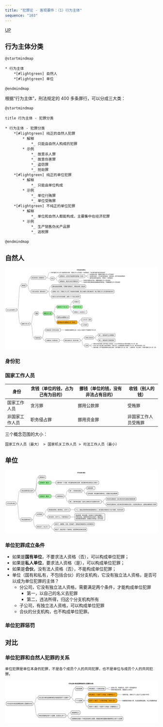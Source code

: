 ```yaml
---
title: "犯罪论 - 客观要件：（1）行为主体"
sequence: "103"
---
```


[UP](/law/criminal-law-index.html)


## 行为主体分类

```plantuml
@startmindmap

* 行为主体
    *[#lightgreen] 自然人
    *[#lightgreen] 单位

@endmindmap
```

根据“行为主体”，刑法规定的 400 多条罪行，可以分成三大类：

```plantuml
@startmindmap

title 行为主体 - 犯罪分类

* 行为主体 - 犯罪分类
    *[#lightgreen] 纯正的自然人犯罪
        * 解释
            *_ 只能由自然人构成的犯罪
        * 示例
            *_ 故意杀人罪
            *_ 故意伤害罪
            *_ 盗窃罪
            *_ 抢劫罪
    *[#lightgreen] 纯正的单位犯罪
        * 解释
            *_ 只能由单位构成
        * 示例
            *_ 单位行贿罪
            *_ 单位受贿罪
    *[#lightgreen] 不纯正的单位犯罪
        * 解释
            *_ 单位和自然人都能构成，主要集中在经济犯罪
        * 示例
            *_ 生产销售伪劣产品罪
            *_ 逃税罪

@endmindmap
```

## 自然人

![犯罪论 - 客观要件 - 行为主体 - 自然人](/assets/images/law/mindmap/penal/犯罪论-客观要件-行为主体-自然人.svg)

### 身份犯

### 国家工作人员

<table>
    <thead>
    <tr>
        <th style="text-align: center;">身份</th>
        <th style="text-align: center;">贪钱（单位的钱，占为己有为目的）</th>
        <th style="text-align: center;">挪钱（单位的钱，没有非法占有目的）</th>
        <th style="text-align: center;">收钱（别人的钱）</th>
    </tr>
    </thead>
    <tbody>
    <tr>
        <td>国家工作人员</td>
        <td>贪污罪</td>
        <td>挪用公款罪</td>
        <td>受贿罪</td>
    </tr>
    <tr>
        <td>非国家工作人员</td>
        <td>职务侵占罪</td>
        <td>挪用资金罪</td>
        <td>非国家工作人员受贿罪</td>
    </tr>
    </tbody>
</table>

三个概念范围的大小：

```text
国家工作人员（最大） > 国家机关工作人员 > 司法工作人员（最小）
```

## 单位

![犯罪论 - 客观要件 - 行为主体 - 单位](/assets/images/law/mindmap/penal/犯罪论-客观要件-行为主体-单位.svg)


### 单位犯罪成立条件

* 如果是**国有单位**，不要求法人资格（否），可以构成单位犯罪；
* 如果是**私人单位**，要求法人资格（是），可以构成单位犯罪；
* 如果是**合伙**，没有法人资格（否），不能构成单位犯罪；
* 单位（国有和私有，不包括合伙）的分支机构，它没有独立法人资格，是否可以成为单位犯罪的主体？
    * 分公司，它没有独立法人资格，需要满足两个条件，才能构成单位犯罪
        * 第一，以自己的名义去犯罪
        * 第二，违法所得，归这个分支机构所有
    * 子公司，有独立法人资格，可以构成单位犯罪
    * 合伙的分支机构，也不构成单位犯罪。

### 单位犯罪惩罚

## 对比

### 单位犯罪和自然人犯罪的关系

```text
单位犯罪是单位本身的犯罪，不是各个成员个人的共同犯罪，也不是单位与成员个人的共同犯罪。
```

![犯罪论 - 客观要件 - 行为主体 - 单位和个人](/assets/images/law/mindmap/penal/犯罪论-客观要件-行为主体-单位和个人.svg)

